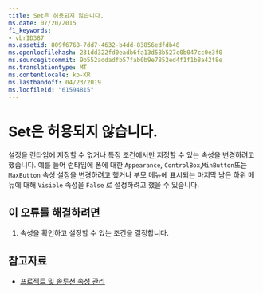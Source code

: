 ```yaml
---
title: Set은 허용되지 않습니다.
ms.date: 07/20/2015
f1_keywords:
- vbrID387
ms.assetid: 809f6768-7dd7-4632-b4dd-83856edfdb48
ms.openlocfilehash: 231dd322fd0eadb6fa13d58b527c0b047cc0e3f0
ms.sourcegitcommit: 9b552addadfb57fab0b9e7852ed4f1f1b8a42f8e
ms.translationtype: MT
ms.contentlocale: ko-KR
ms.lasthandoff: 04/23/2019
ms.locfileid: "61594815"
---
```

# <a name="set-not-permitted"></a>Set은 허용되지 않습니다.
설정을 런타임에 지정할 수 없거나 특정 조건에서만 지정할 수 있는 속성을 변경하려고 했습니다. 예를 들어 런타임에 폼에 대한 `Appearance`, `ControlBox`,`MinButton`또는 `MaxButton` 속성 설정을 변경하려고 했거나 부모 메뉴에 표시되는 마지막 남은 하위 메뉴에 대해 `Visible` 속성을 `False` 로 설정하려고 했을 수 있습니다.  
  
## <a name="to-correct-this-error"></a>이 오류를 해결하려면  
  
1. 속성을 확인하고 설정할 수 있는 조건을 결정합니다.  
  
## <a name="see-also"></a>참고자료

- [프로젝트 및 솔루션 속성 관리](/visualstudio/ide/managing-project-and-solution-properties)
